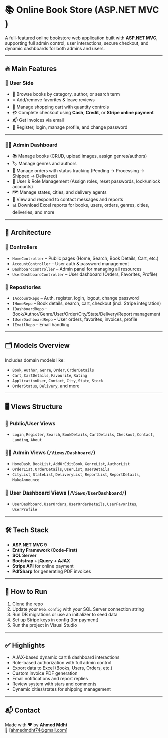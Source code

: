 # 📚 Online Book Store (ASP.NET MVC )

A full-featured online bookstore web application built with **ASP.NET MVC**, supporting full admin control, user interactions, secure checkout, and dynamic dashboards for both admins and users.

---

## 🔥 Main Features

### 👤 User Side

- 📖 Browse books by category, author, or search term
- ⭐ Add/remove favorites & leave reviews
- 🛒 Manage shopping cart with quantity controls
- 💳 Complete checkout using **Cash**, **Credit**, or **Stripe online payment**
- 📬 Get invoices via email
- 🔐 Register, login, manage profile, and change password

---

### 🧑‍💼 Admin Dashboard

- 📚 Manage books (CRUD, upload images, assign genres/authors)
- 🏷️ Manage genres and authors
- 🚚 Manage orders with status tracking (Pending → Processing → Shipped → Delivered)
- 👥 User & Role Management (Assign roles, reset passwords, lock/unlock accounts)
- 🗺️ Manage states, cities, and delivery agents
- 📝 View and respond to contact messages and reports
- 📊 Download Excel reports for books, users, orders, genres, cities, deliveries, and more

---

## 🧠 Architecture

### 🔸 Controllers

- `HomeController` – Public pages (Home, Search, Book Details, Cart, etc.)
- `AccountController` – User auth & password management
- `DashboardController` – Admin panel for managing all resources
- `UserDashboardController` – User dashboard (Orders, Favorites, Profile)

### 🔸 Repositories

- `IAccountRepo` – Auth, register, login, logout, change password
- `IHomeRepo` – Book details, search, cart, checkout (incl. Stripe integration)
- `IDashboardRepo` – Book/Author/Genre/User/Order/City/State/Delivery/Report management
- `IUserDashboardRepo` – User orders, favorites, invoices, profile
- `IEmailRepo` – Email handling

---

## 🗂️ Models Overview

Includes domain models like:

- `Book`, `Author`, `Genre`, `Order`, `OrderDetails`
- `Cart`, `CartDetails`, `Favourite`, `Rating`
- `ApplicationUser`, `Contact`, `City`, `State`, `Stock`
- `OrderStatus`, `Delivery`, and more

---

## 🖥️ Views Structure

### 📄 Public/User Views

- `Login`, `Register`, `Search`, `BookDetails`, `CartDetails`, `Checkout`, `Contact`, `Landing`, `About`

### 🧑‍💼 Admin Views (`/Views/Dashboard/`)

- `HomeDash`, `BookList`, `AddOrEditBook`, `GenreList`, `AuthorList`
- `OrderList`, `OrderDetails`, `UserList`, `UserDetails`
- `CityList`, `StateList`, `DeliveryList`, `ReportList`, `ReportDetails`, `MakeAnnounce`

### 👤 User Dashboard Views (`/Views/UserDashboard/`)

- `UserDashboard`, `UserOrders`, `UserOrderDetails`, `UserFavorites`, `UserProfile`

---

## 🛠️ Tech Stack

- **ASP.NET MVC 9**
- **Entity Framework (Code-First)**
- **SQL Server**
- **Bootstrap + jQuery + AJAX**
- **Stripe API** for online payment
- **PdfSharp** for generating PDF invoices

---

## 🧾 How to Run

1. Clone the repo  
2. Update your `Web.config` with your SQL Server connection string  
3. Run DB migrations or use an initializer to seed data  
4. Set up Stripe keys in config (for payment)  
5. Run the project in Visual Studio  

---

## ✅ Highlights

- AJAX-based dynamic cart & dashboard interactions  
- Role-based authorization with full admin control  
- Export data to Excel (Books, Users, Orders, etc.)  
- Custom invoice PDF generation  
- Email notifications and report replies  
- Review system with stars and comments  
- Dynamic cities/states for shipping management  

---



## 📬 Contact

Made with ❤️ by **Ahmed Mdht**  
📧 [ahmedmdht74@gmail.com]
